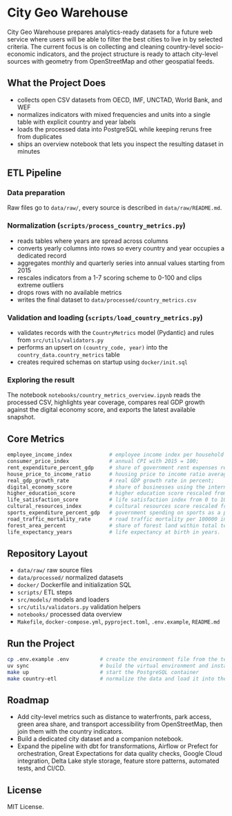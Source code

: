 # City Geo Warehouse

City Geo Warehouse prepares analytics-ready datasets for a future web service where users will be able to filter the best cities to live in by selected criteria. The current focus is on collecting and cleaning country-level socio-economic indicators, and the project structure is ready to attach city-level sources with geometry from OpenStreetMap and other geospatial feeds.

## What the Project Does
- collects open CSV datasets from OECD, IMF, UNCTAD, World Bank, and WEF
- normalizes indicators with mixed frequencies and units into a single table with explicit country and year labels
- loads the processed data into PostgreSQL while keeping reruns free from duplicates
- ships an overview notebook that lets you inspect the resulting dataset in minutes

## ETL Pipeline

### Data preparation
Raw files go to `data/raw/`, every source is described in `data/raw/README.md`.

### Normalization (`scripts/process_country_metrics.py`)
- reads tables where years are spread across columns
- converts yearly columns into rows so every country and year occupies a dedicated record
- aggregates monthly and quarterly series into annual values starting from 2015
- rescales indicators from a 1-7 scoring scheme to 0-100 and clips extreme outliers
- drops rows with no available metrics
- writes the final dataset to `data/processed/country_metrics.csv`

### Validation and loading (`scripts/load_country_metrics.py`)
- validates records with the `CountryMetrics` model (Pydantic) and rules from `src/utils/validators.py`
- performs an upsert on `(country_code, year)` into the `country_data.country_metrics` table
- creates required schemas on startup using `docker/init.sql`

### Exploring the result
The notebook `notebooks/country_metrics_overview.ipynb` reads the processed CSV, highlights year coverage, compares real GDP growth against the digital economy score, and exports the latest available snapshot.

## Core Metrics
```bash
employee_income_index            # employee income index per household in local currency;
consumer_price_index             # annual CPI with 2015 = 100;
rent_expenditure_percent_gdp     # share of government rent expenses relative to GDP;
house_price_to_income_ratio      # housing price to income ratio averaged across quarters;
real_gdp_growth_rate             # real GDP growth rate in percent;
digital_economy_score            # share of businesses using the internet;
higher_education_score           # higher education score rescaled from 1-7 to 0-100;
life_satisfaction_score          # life satisfaction index from 0 to 10;
cultural_resources_index         # cultural resources score rescaled from 1-7 to 0-100;
sports_expenditure_percent_gdp   # government spending on sports as a percentage of GDP;
road_traffic_mortality_rate      # road traffic mortality per 100000 inhabitants;
forest_area_percent              # share of forest land within total territory;
life_expectancy_years            # life expectancy at birth in years.
```

## Repository Layout
- `data/raw/` raw source files
- `data/processed/` normalized datasets
- `docker/` Dockerfile and initialization SQL
- `scripts/` ETL steps
- `src/models/` models and loaders
- `src/utils/validators.py` validation helpers
- `notebooks/` processed data overview
- `Makefile`, `docker-compose.yml`, `pyproject.toml`, `.env.example`, `README.md`

## Run the Project
```bash
cp .env.example .env          # create the environment file from the template
uv sync                       # build the virtual environment and install dependencies
make up                       # start the PostgreSQL container
make country-etl              # normalize the data and load it into the database
```

## Roadmap
- Add city-level metrics such as distance to waterfronts, park access, green area share, and transport accessibility from OpenStreetMap, then join them with the country indicators.
- Build a dedicated city dataset and a companion notebook.
- Expand the pipeline with dbt for transformations, Airflow or Prefect for orchestration, Great Expectations for data quality checks, Google Cloud integration, Delta Lake style storage, feature store patterns, automated tests, and CI/CD.

## License
MIT License.
